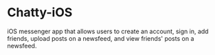 # Chatty-iOS
iOS messenger app that allows users to create an account, sign in, add friends, upload posts on a newsfeed, and view friends' posts on a newsfeed.
